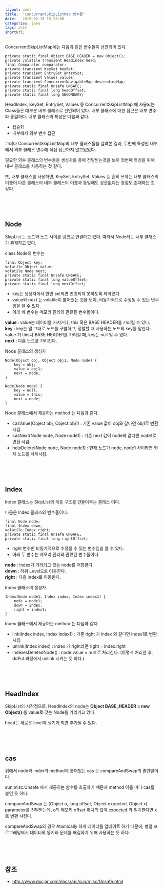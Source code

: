 ```yaml
---
layout: post
title:  "ConcurrentSkipListMap 변수들"
date:   2015-02-15 15:28:00
categories: java
tags: shit
shortUrl: 
---
```


ConcurrentSkipListMap에는 다음과 같은 변수들이 선언되어 있다.

	private static final Object BASE_HEADER = new Object();
	private volatile transient HeadIndex head;
	final Comparator comparator;
	private transient KeySet keySet;
	private transient EntrySet entrySet;
	private transient Values values;
	private transient ConcurrentNavigableMap descendingMap;
	private static final Unsafe UNSAFE;
	private static final long headOffset;
	private static final long SECONDARY;
	
HeadIndex, KeySet, EntrySet, Values 등 ConcurrentSkipListMap 에 사용되는 Class들은 대부분 내부 클래스로 선언되어 있다.
내부 클래스에 대한 접근은 내부 변수와 동일하다.
내부 클래스의 특성은 다음과 같다.

* 캡슐화
* 내부에서 외부 변수 접근

그러나 ConcurrentSkipListMap의 내부 클래스들을 살펴본 결과, 두번째 특성인 내부에서 외부 클래스 변수에 직접 접근하지 않고있었다.

필요한 외부 클래스의 변수들을 생성자를 통해 전달받는것을 보아 첫번째 특성을 위해 내부 클래스를 사용하는 것 같다.

또, 내부 클래스를 사용하면, KeySet, EntrySet, Values 등 흔히 쓰이는 내부 클래스의 이름이 다른 클래스의 내부 클래스의 이름과 동일해도 상관없다는 장점도 존재하는 것 같다.

<br><br><br>

Node
---------------- 

SkipList 는 노드와 노드 사이를 링크로 연결하고 있다. 따라서 Node라는 내부 클래스가 존재하고 있다.

class Node의 변수는 

	final Object key;
	volatile Object value;
	volatile Node next;
	private static final Unsafe UNSAFE;
	private static final long valueOffset;
	private static final long nextOffset;

* key는 생성자에서 한번 set되면 변경되지 못하도록 되어있다.
* value와 next 는 volatile이 붙어있는 것을 보아, 비동기적으로 수정될 수 있는 변수임을 알 수 있다.
* 아래 세 변수는 메모리 관리와 관련된 변수들이다.

__value__ : value는 데이터를 가지거나, this 혹은 BASE HEADER를 가리킬 수 있다.<br>
__key__  : key는 말 그대로 노드를 구별하고, 정렬할 때 사용하는 노드의 key를 말한다. value 가 this나 BASE HEADER를 가리킬 때, key는 null 일 수 있다.<br>
__next__  : 다음 노드를 가리킨다.

Node 클래스의 생성자

	Node(Object obj, Object obj1, Node node) {
		key = obj;
		value = obj1;
		next = node;
	}

	Node(Node node) {
		key = null;
		value = this;
		next = node;
	}

Node 클래스에서 제공하는 method 는 다음과 같다.

* casValue(Object obj, Object obj1) : 기존 value 값이 obj와 같다면 obj1로 변환 시킴.
* casNext(Node node, Node node1) : 기존 next 값이 node와 같다면 node1로 변환 시킴.
* helpDelete(Node node, Node node1) : 현재 노드가 node, node1 사이라면 현재 노드를 삭제시킴.

<br><br><br>

Index
---------------- 

Index 클래스는 SkipList의 계층 구조를 만들어주는 클래스 이다.

다음은 Index 클래스의 변수들이다.

	final Node node;
	final Index down;
	volatile Index right;
	private static final Unsafe UNSAFE;
	private static final long rightOffset;

* right 변수만 비동기적으로 수정될 수 있는 변수임을 알 수 있다.
* 아래 두 변수는 메모리 관리와 관련된 변수들이다.

__node__ : Index가 가리키고 있는 node를 저장한다.<br>
__down__ : 하위 Level으로 이동한다.<br>
__right__ : 다음 Index로 이동한다.

Index 클래스의 생성자

	Index(Node node1, Index index, Index index1) {
		node = node1;
		down = index;
		right = index1;
	}
	
Index 클래스에서 제공하는 method 는 다음과 같다.

* link(Index index, Index index1) : 기존 right 가 index 와 같다면 index1로 변환 시킴.
* unlink(Index index) : index 가 right라면 right = index.right
* indexesDeletedNode() : node.value = null 로 처리한다. (이렇게 처리한 후, doPut 과정에서 unlink 시키는 듯 하다.)

<br><br><br>

HeadIndex
---------------- 

SkipList의 시작점으로, HeadIndex의 node는 __Object BASE_HEADER = new Object()__ 를 value로 갖는 Node를 가리키고 있다.

head는 새로운 level이 생기게 되면 추가될 수 있다.

<br><br><br>

cas
---------------- 

위에서 node와 index의 method에 붙어있는 cas 는 compareAndSwap의 줄인말이다.

sun.misc.Unsafe 에서 제공하는 함수를 호출하기 때문에 method 이름 마다 cas를 붙인 듯 하다.

compareAndSwap 는 (Object o, long offset, Object expected, Object x) parameter를 전달받는데, o의 메모리  offset 위치의 값이 expected 와 일치한다면 x 로 변환 시킨다.

compareAndSwap의 경우 Atomically 하게 데이터를 업데이트 하기 때문에, 병렬 프로그래밍에서 데이터의 동기화 문제를 해결하기 위해 사용하는 듯 하다.


<br><br><br>

참조
---------------- 

* <http://www.docjar.com/docs/api/sun/misc/Unsafe.html>
